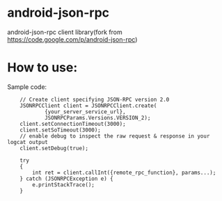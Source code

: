 android-json-rpc
================

android-json-rpc client library(fork from https://code.google.com/p/android-json-rpc)


How to use:
===========

Sample code:

        // Create client specifying JSON-RPC version 2.0
        JSONRPCClient client = JSONRPCClient.create(
                {your_server_service_url},
                JSONRPCParams.Versions.VERSION_2);
        client.setConnectionTimeout(3000);
        client.setSoTimeout(3000);
        // enable debug to inspect the raw request & response in your logcat output
        client.setDebug(true);

        try
        {
            int ret = client.callInt({remote_rpc_function}, params...);
        } catch (JSONRPCException e) {
            e.printStackTrace();
        }
